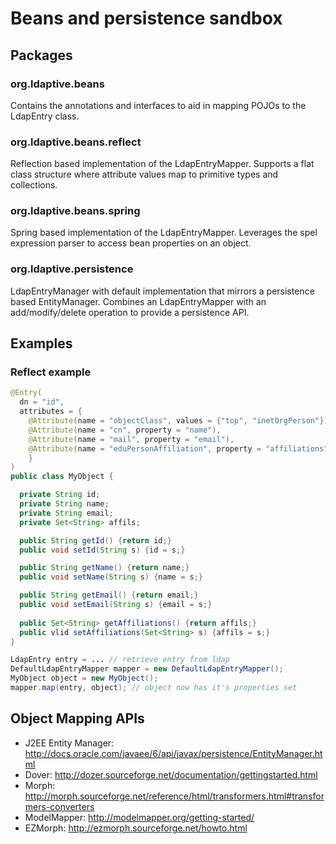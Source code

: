 # Beans and persistence sandbox

## Packages

### org.ldaptive.beans
Contains the annotations and interfaces to aid in mapping POJOs to the LdapEntry class.

### org.ldaptive.beans.reflect
Reflection based implementation of the LdapEntryMapper. Supports a flat class structure where attribute values map
to primitive types and collections.

### org.ldaptive.beans.spring
Spring based implementation of the LdapEntryMapper. Leverages the spel expression parser to access bean properties on an object.

### org.ldaptive.persistence
LdapEntryManager with default implementation that mirrors a persistence based EntityManager. Combines an LdapEntryMapper with an add/modify/delete operation to provide a persistence API.

## Examples

### Reflect example
```java
@Entry(
  dn = "id",
  attributes = {
    @Attribute(name = "objectClass", values = {"top", "inetOrgPerson"}),
    @Attribute(name = "cn", property = "name"),
    @Attribute(name = "mail", property = "email"),
    @Attribute(name = "eduPersonAffiliation", property = "affiliations")
    }
)
public class MyObject {

  private String id;
  private String name;
  private String email;
  private Set<String> affils;

  public String getId() {return id;}
  public void setId(String s) {id = s;}

  public String getName() {return name;}
  public void setName(String s) {name = s;}

  public String getEmail() {return email;}
  public void setEmail(String s) {email = s;}
  
  public Set<String> getAffiliations() {return affils;}
  public vlid setAffiliations(Set<String> s) {affils = s;}
}
```
```java
LdapEntry entry = ... // retrieve entry from ldap
DefaultLdapEntryMapper mapper = new DefaultLdapEntryMapper();
MyObject object = new MyObject();
mapper.map(entry, object); // object now has it's properties set
```

## Object Mapping APIs
* J2EE Entity Manager: http://docs.oracle.com/javaee/6/api/javax/persistence/EntityManager.html
* Dover: http://dozer.sourceforge.net/documentation/gettingstarted.html
* Morph: http://morph.sourceforge.net/reference/html/transformers.html#transformers-converters
* ModelMapper: http://modelmapper.org/getting-started/
* EZMorph: http://ezmorph.sourceforge.net/howto.html
